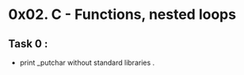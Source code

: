 # 0x02. C - Functions, nested loops

## Task 0 :

   - print _putchar without standard libraries .
   
